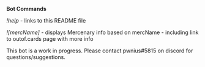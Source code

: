 **Bot Commands**

*\!help* - links to this README file

*\![mercName]* - displays Mercenary info based on mercName - including link to outof.cards page with more info

This bot is a work in progress. Please contact pwnius#5815 on discord for questions/suggestions.